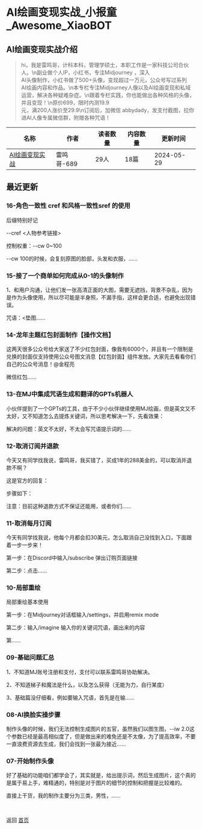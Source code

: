 # AI绘画变现实战_小报童_Awesome_XiaoBOT

## AI绘画变现实战介绍
> hi，我是雷鸣哥，计科本科，管理学硕士，本职工作是一家科技公司合伙人。\n副业做个人IP，小红书，专注Midjourney ，深入  
AI头像制作，小红书做了500+头像，变现超过一万元，公众号写过系列  
AI绘画内容和作品。\n本专栏专注Midjourney人像以及AI绘画变现和私域运营，解决各种疑难杂症。\n跟着专栏实践，你也能做出各种风格的头像，并且变现！\n原价699，限时内测19.9  
元，满200人涨价至29.9\n订阅后，加微信 abbydady，发支付截图，拉你进AI人像专属微信群，附赠各种咒语！  
  


|名称|作者|读者数量|内容数量|更新时间|
|---|---|---|---|---|
|[AI绘画变现实战](https://xiaobot.net/p/LMG88?refer=9c3f1c95-a052-465a-9902-f6d75080262a)|雷鸣哥-689|29人|18篇|2024-05-29|

## 最近更新
### 16-角色一致性 cref 和风格一致性sref 的使用

后缀特别好记

\--cref <人物参考链接>

控制权重：--cw 0~100

\--cw 100的时候，会复刻原图的脸部，头发和衣服，......

### 15-接了一个商单如何完成从0-1的头像制作

1、和用户沟通，让他们发一张高清正面的大图，需要无遮挡，背景不杂乱，因为是作为头像使用，所以尽可能是半身照，不漏手指，这样会更合适，也避免出现错误。

咒语：<垫图......

### 14-龙年主题红包封面制作【操作文档】

这两天很多公众号给大家送了不少红包封面，像我有6000个，并且有一个限制是兑换的封面仅支持使用公众号图文消息【红包封面】组件发放。大家先去看看你们自己的公众号消息！@金程亮

微信红包......

### 13-在MJ中集成咒语生成和翻译的GPTs机器人

小伙伴提到了一个GPTs的工具，由于不少小伙伴继续使用MJ绘画，但是英文又不太好，又不知道怎么去提炼关键词，所以思考解决一下，先看效果：

解决的问题：英文不太好，不太会写咒语提示词的......

### 12-取消订阅并退款

今天又有同学找我说，雷鸣哥，我买错了，买成1年的288美金的，可以取消并退款不啊？

这是官方的回复：

步骤如下：

注意：目前这种退款方式不保证还能用，或者你们......

### 11-取消每月订阅

今天有同学找我说，他每个月都会扣30美元，怎么取消自己没找到入口，下面跟着一步一步来！

第一步：在Discord中输入/subscribe 弹出订购页面链接

第二步：点击......

### 10-局部重绘

局部重绘基本使用

第一步：在Midjourney对话框输入/settings，并启用remix mode

第二步：输入/imagine 输入你的关键词咒语，画出来的内容

第......

### 09-基础问题汇总

1、不知道MJ账号注册和支付，支付可以联系雷鸣哥协助解决。

2、不知道梯子和魔法是什么，以及怎么获得（无能为力，自行某度）

3、基础篇没仔细看，例如要输入咒语，首先是在输......

### 08-AI换脸实操步骤

制作头像的时候，我们无法控制生成图片的五官，虽然我们以图生图，--iw
2.0这个参数已经是最高相似度了，但是做出来的难免还是不太像，为了提高效率，不要一直浪费资源去生成，我们会找到一张最为接近......

### 07-开始制作头像

好了基础的功能咱们都学会了，其实就是，给出提示词，然后生成图片，这个真的是属于易上手，难精通的，特别是对于图片的细节的控制和把握是比较难的。

直接上干货，我的制作主要分为三类，男性，......


<a href="https://github.com/Reno9527/awesome-xiaobot" style="color: white; text-decoration: none;">awesome-xiaobot</a>

返回 [首页](../README.md)
